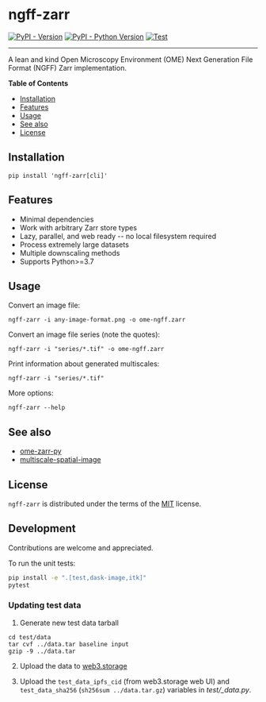 # ngff-zarr

[![PyPI - Version](https://img.shields.io/pypi/v/ngff-zarr.svg)](https://pypi.org/project/ngff-zarr)
[![PyPI - Python Version](https://img.shields.io/pypi/pyversions/ngff-zarr.svg)](https://pypi.org/project/ngff-zarr)
[![Test](https://github.com/thewtex/ngff-zarr/actions/workflows/test.yml/badge.svg)](https://github.com/thewtex/ngff-zarr/actions/workflows/test.yml)

-----

A lean and kind Open Microscopy Environment (OME) Next Generation File Format (NGFF) Zarr implementation.

**Table of Contents**

- [Installation](#installation)
- [Features](#features)
- [Usage](#usage)
- [See also](#see-also)
- [License](#license)

## Installation

```console
pip install 'ngff-zarr[cli]'
```

## Features

- Minimal dependencies
- Work with arbitrary Zarr store types
- Lazy, parallel, and web ready -- no local filesystem required
- Process extremely large datasets
- Multiple downscaling methods
- Supports Python>=3.7


## Usage

Convert an image file:

```console
ngff-zarr -i any-image-format.png -o ome-ngff.zarr
```

Convert an image file series (note the quotes):

```console
ngff-zarr -i "series/*.tif" -o ome-ngff.zarr
```

Print information about generated multiscales:

```console
ngff-zarr -i "series/*.tif"
```

More options:

```console
ngff-zarr --help
```

## See also

- [ome-zarr-py](https://github.com/ome/ome-zarr-py)
- [multiscale-spatial-image](https://github.com/spatial-image/multiscale-spatial-image)

## License

`ngff-zarr` is distributed under the terms of the [MIT](https://spdx.org/licenses/MIT.html) license.

## Development

Contributions are welcome and appreciated.

To run the unit tests:

```sh
pip install -e ".[test,dask-image,itk]"
pytest
```

### Updating test data

1. Generate new test data tarball

```
cd test/data
tar cvf ../data.tar baseline input
gzip -9 ../data.tar
```

2. Upload the data to [web3.storage](https://web3.storage)

3. Upload the `test_data_ipfs_cid` (from web3.storage web UI) and `test_data_sha256` (`sh256sum ../data.tar.gz`) variables in *test/_data.py*.
